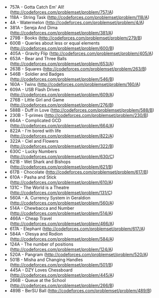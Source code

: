 - 757A - Gotta Catch Em' All! (http://codeforces.com/problemset/problem/757/A)
- 118A - String Task (http://codeforces.com/problemset/problem/118/A)
- 4A - Watermelon (http://codeforces.com/problemset/problem/4/A)
- 381A - Sereja And Dima (http://codeforces.com/problemset/problem/381/A)
- 279B - Books (http://codeforces.com/problemset/problem/279/B)
- 600B - Queries about less or equal elements (http://codeforces.com/problemset/problem/600/B)
- 405A - Gravity Flip (http://codeforces.com/problemset/problem/405/A)
- 653A - Bear and Three Balls (http://codeforces.com/problemset/problem/653/A)
- 263B - Squares (http://codeforces.com/problemset/problem/263/B)
- 546B - Soldier and Badges (http://codeforces.com/problemset/problem/546/B)
- 160A - Twins (http://codeforces.com/problemset/problem/160/A)
- 609A - USB Flash Drives (http://codeforces.com/problemset/problem/609/A)
- 276B - Little Girl and Game (http://codeforces.com/problemset/problem/276/B)
- 588B - Duff in Love (http://codeforces.com/problemset/problem/588/B)
- 230B - T-primes (http://codeforces.com/problemset/problem/230/B)
- 664A - Complicated GCD (http://codeforces.com/problemset/problem/664/A)
- 822A - I'm bored with life (http://codeforces.com/problemset/problem/822/A)
- 322A - Ciel and Flowers (http://codeforces.com/problemset/problem/322/B)
- 630C - Lucky Numbers (http://codeforces.com/problemset/problem/630/C)
- 621B - Wet Shark and Bishops (http://codeforces.com/problemset/problem/621/B)
- 617B - Chocolate (http://codeforces.com/problemset/problem/617/B)
- 610A - Pasha and Stick (http://codeforces.com/problemset/problem/610/A)
- 131C - The World is a Theatre (http://codeforces.com/problemset/problem/131/C)
- 560A - A. Currency System in Geraldion (http://codeforces.com/problemset/problem/560/A)
- 514A - Chewbaсca and Number (http://codeforces.com/problemset/problem/514/A)
- 466A - Cheap Travel (http://codeforces.com/problemset/problem/466/A)
- 617A - Elephant (http://codeforces.com/problemset/problem/617/A)
- 584A - Olesya and Rodion (http://codeforces.com/problemset/problem/584/A)
- 124A - The number of positions (http://codeforces.com/problemset/problem/124/A)
- 520A - Pangram (http://codeforces.com/problemset/problem/520/A)
- 501B - Misha and Changing Handles (http://codeforces.com/problemset/problem/501/B)
- 445A - DZY Loves Chessboard (http://codeforces.com/problemset/problem/445/A)
- 266B - Queue at the School (http://codeforces.com/problemset/problem/266/B)
- 489B - BerSU Ball (http://codeforces.com/problemset/problem/489/B)
